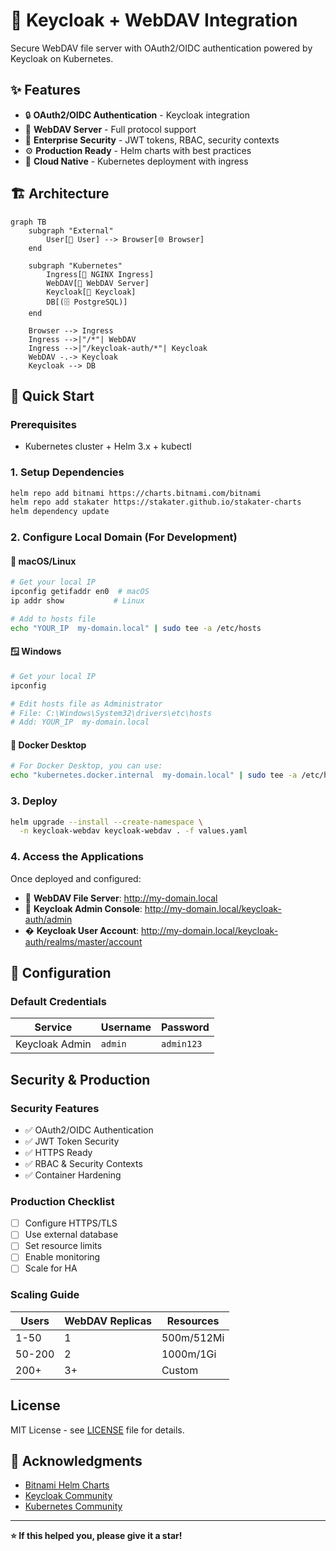 # 🔐 Keycloak + WebDAV Integration

Secure WebDAV file server with OAuth2/OIDC authentication powered by Keycloak on Kubernetes.

## ✨ Features

- 🔒 **OAuth2/OIDC Authentication** - Keycloak integration
- 📁 **WebDAV Server** - Full protocol support  
- 🔐 **Enterprise Security** - JWT tokens, RBAC, security contexts
- ⚙️ **Production Ready** - Helm charts with best practices
- 🐳 **Cloud Native** - Kubernetes deployment with ingress

## 🏗️ Architecture

```mermaid
graph TB
    subgraph "External"
        User[👤 User] --> Browser[🌐 Browser]
    end
    
    subgraph "Kubernetes"
        Ingress[🔀 NGINX Ingress] 
        WebDAV[📁 WebDAV Server]
        Keycloak[🔐 Keycloak]
        DB[(🗄️ PostgreSQL)]
    end
    
    Browser --> Ingress
    Ingress -->|"/*"| WebDAV
    Ingress -->|"/keycloak-auth/*"| Keycloak
    WebDAV -.-> Keycloak
    Keycloak --> DB
```

## 🚀 Quick Start

### Prerequisites
- Kubernetes cluster + Helm 3.x + kubectl

### 1. Setup Dependencies
```bash
helm repo add bitnami https://charts.bitnami.com/bitnami
helm repo add stakater https://stakater.github.io/stakater-charts
helm dependency update
```

### 2. Configure Local Domain (For Development)

#### 🍎 **macOS/Linux**
```bash
# Get your local IP
ipconfig getifaddr en0  # macOS
ip addr show           # Linux

# Add to hosts file
echo "YOUR_IP  my-domain.local" | sudo tee -a /etc/hosts
```

#### 🪟 **Windows**
```bash
# Get your local IP
ipconfig

# Edit hosts file as Administrator
# File: C:\Windows\System32\drivers\etc\hosts
# Add: YOUR_IP  my-domain.local
```

#### 🐳 **Docker Desktop**
```bash
# For Docker Desktop, you can use:
echo "kubernetes.docker.internal  my-domain.local" | sudo tee -a /etc/hosts
```


### 3. Deploy
```bash
helm upgrade --install --create-namespace \
  -n keycloak-webdav keycloak-webdav . -f values.yaml
```

### 4. Access the Applications

Once deployed and configured:

- 📁 **WebDAV File Server**: http://my-domain.local
- 🔐 **Keycloak Admin Console**: http://my-domain.local/keycloak-auth/admin
- � **Keycloak User Account**: http://my-domain.local/keycloak-auth/realms/master/account

## 🔧 Configuration

### Default Credentials
| Service | Username | Password |
|---------|----------|----------|
| Keycloak Admin | `admin` | `admin123` |


##  Security & Production

### Security Features
- ✅ OAuth2/OIDC Authentication
- ✅ JWT Token Security  
- ✅ HTTPS Ready
- ✅ RBAC & Security Contexts
- ✅ Container Hardening

### Production Checklist
- [ ] Configure HTTPS/TLS
- [ ] Use external database
- [ ] Set resource limits
- [ ] Enable monitoring
- [ ] Scale for HA

### Scaling Guide
| Users | WebDAV Replicas | Resources |
|-------|-----------------|-----------|
| 1-50 | 1 | 500m/512Mi |
| 50-200 | 2 | 1000m/1Gi |
| 200+ | 3+ | Custom |


##  License

MIT License - see [LICENSE](LICENSE) file for details.

## 🙏 Acknowledgments

- [Bitnami Helm Charts](https://github.com/bitnami/charts)
- [Keycloak Community](https://www.keycloak.org/)
- [Kubernetes Community](https://kubernetes.io/)

---

**⭐ If this helped you, please give it a star!**